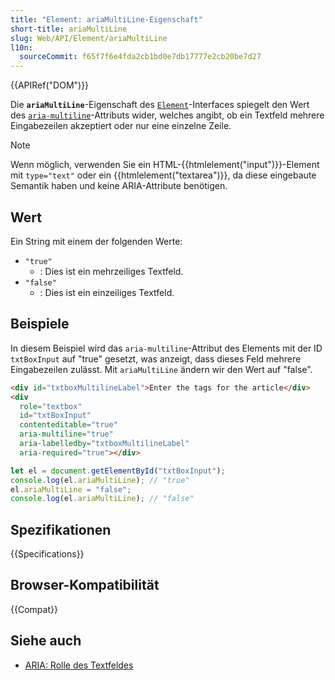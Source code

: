 ```yaml
---
title: "Element: ariaMultiLine-Eigenschaft"
short-title: ariaMultiLine
slug: Web/API/Element/ariaMultiLine
l10n:
  sourceCommit: f65f7f6e4fda2cb1bd0e7db17777e2cb20be7d27
---
```


{{APIRef("DOM")}}

Die **`ariaMultiLine`**-Eigenschaft des [`Element`](/de/docs/Web/API/Element)-Interfaces spiegelt den Wert des [`aria-multiline`](/de/docs/Web/Accessibility/ARIA/Reference/Attributes/aria-multiline)-Attributs wider, welches angibt, ob ein Textfeld mehrere Eingabezeilen akzeptiert oder nur eine einzelne Zeile.

> [!NOTE]
> Wenn möglich, verwenden Sie ein HTML-{{htmlelement("input")}}-Element mit `type="text"` oder ein {{htmlelement("textarea")}}, da diese eingebaute Semantik haben und keine ARIA-Attribute benötigen.

## Wert

Ein String mit einem der folgenden Werte:

- `"true"`
  - : Dies ist ein mehrzeiliges Textfeld.
- `"false"`
  - : Dies ist ein einzeiliges Textfeld.

## Beispiele

In diesem Beispiel wird das `aria-multiline`-Attribut des Elements mit der ID `txtBoxInput` auf "true" gesetzt, was anzeigt, dass dieses Feld mehrere Eingabezeilen zulässt. Mit `ariaMultiLine` ändern wir den Wert auf "false".

```html
<div id="txtboxMultilineLabel">Enter the tags for the article</div>
<div
  role="textbox"
  id="txtBoxInput"
  contenteditable="true"
  aria-multiline="true"
  aria-labelledby="txtboxMultilineLabel"
  aria-required="true"></div>
```

```js
let el = document.getElementById("txtBoxInput");
console.log(el.ariaMultiLine); // "true"
el.ariaMultiLine = "false";
console.log(el.ariaMultiLine); // "false"
```

## Spezifikationen

{{Specifications}}

## Browser-Kompatibilität

{{Compat}}

## Siehe auch

- [ARIA: Rolle des Textfeldes](/de/docs/Web/Accessibility/ARIA/Reference/Roles/textbox_role)
